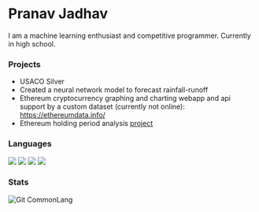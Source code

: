 # Pranav Jadhav

I am a machine learning enthusiast and competitive programmer. Currently in high school.


### Projects
* USACO Silver
* Created a neural network model to forecast rainfall-runoff
* Ethereum cryptocurrency graphing and charting webapp and api support by a custom dataset (currently not online): https://ethereumdata.info/
* Ethereum holding period analysis [project](https://github.com/pranavgithub1/Ethereum-Analysis)

### Languages
[![](https://img.shields.io/badge/c%2B%2B-%233696CF?style=for-the-badge&logo=c%2B%2B&logoColor=white)](https://www.cplusplus.com)
[![](https://img.shields.io/badge/python-%23FFD343?style=for-the-badge&logo=python&logoColor=black)](https://www.python.org)
[![](https://img.shields.io/badge/java-%23007396?style=for-the-badge&logo=java)](https://www.java.com/en/)
[![](https://img.shields.io/badge/javascript%20-%23323330.svg?style=for-the-badge&logo=javascript)](https://www.javascript.com)

### Stats
![Git CommonLang](https://github-readme-stats.vercel.app/api/top-langs/?username=pranavgithub1&hide_border=true&layout=compact&theme=tokyonight)
